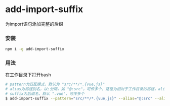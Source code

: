 # add-import-suffix
为import语句添加完整的后缀

### 安装
```bash
npm i -g add-import-suffix
```

### 用法

在工作目录下打开bash

```bash
# pattern为匹配模式，默认为 "src/**/*.{vue,js}"
# alias为路径别名，以:分隔，如 "@:src"，可传多个，路径为相对于工作目录的路径，alias默认值为 "@:src"
# suffix为后缀名，默认 ".vue"，可传多个
$ add-import-suffix --pattern="src/**/*.{vue,js}" --alias="@:src" --alias="components:src/components" --suffix=".vue"
```
